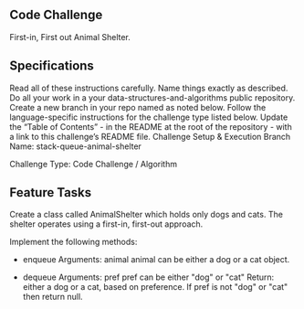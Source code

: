 ## Code Challenge
First-in, First out Animal Shelter.

## Specifications

Read all of these instructions carefully.
Name things exactly as described.
Do all your work in a your data-structures-and-algorithms public repository.
Create a new branch in your repo named as noted below.
Follow the language-specific instructions for the challenge type listed below.
Update the “Table of Contents” - in the README at the root of the repository - with a link to this challenge’s README file.
Challenge Setup & Execution
Branch Name: stack-queue-animal-shelter

Challenge Type: Code Challenge / Algorithm

## Feature Tasks
Create a class called AnimalShelter which holds only dogs and cats.
The shelter operates using a first-in, first-out approach.

Implement the following methods:
- enqueue
Arguments: animal
animal can be either a dog or a cat object.

- dequeue
Arguments: pref
pref can be either "dog" or "cat"
Return: either a dog or a cat, based on preference.
If pref is not "dog" or "cat" then return null.
